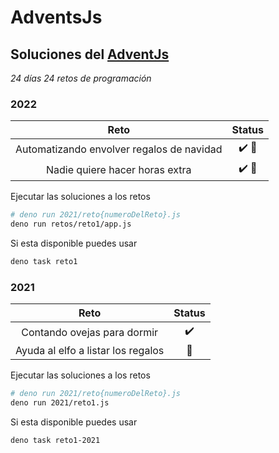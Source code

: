 # AdventsJs

## Soluciones del [AdventJs](https://adventjs.dev/)

_24 días_ _24 retos de programación_

### 2022

| Reto                                      | Status                    |
| :--------------------------------:        | :----------------:        |
| Automatizando envolver regalos de navidad | :heavy_check_mark: :tada: |
| Nadie quiere hacer horas extra            | :heavy_check_mark: :tada: |

Ejecutar las soluciones a los retos

```bash
# deno run 2021/reto{numeroDelReto}.js
deno run retos/reto1/app.js 
```
Si esta disponible puedes usar

```bash
deno task reto1
```

### 2021 

| Reto                               | Status             |
| :--------------------------------: | :----------------: |
| Contando ovejas para dormir        | :heavy_check_mark: |
| Ayuda al elfo a listar los regalos | :pushpin:          |

Ejecutar las soluciones a los retos

```bash
# deno run 2021/reto{numeroDelReto}.js
deno run 2021/reto1.js 
```
Si esta disponible puedes usar

```bash
deno task reto1-2021
```









